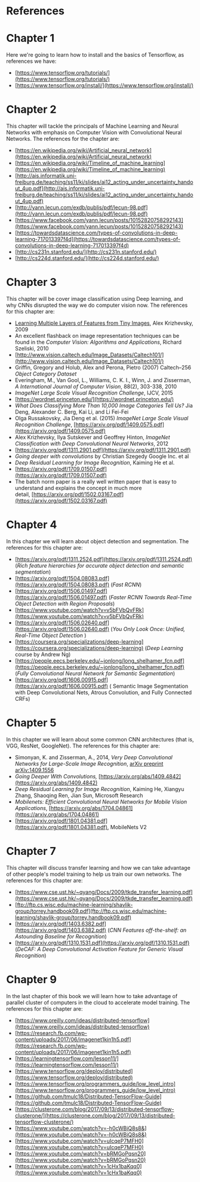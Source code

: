 # References

# Chapter 1

Here we're going to learn how to install and the basics of Tensorflow, as references we have:

*   [https://www.tensorflow.org/tutorials/](https://www.tensorflow.org/tutorials/)
*   [https://www.tensorflow.org/install/](https://www.tensorflow.org/install/)

# Chapter 2

This chapter will tackle the principals of Machine Learning and Neural Networks with emphasis on Computer Vision with Convolutional Neural Networks. The references for the chapter are:

*   [https://en.wikipedia.org/wiki/Artificial_neural_network](https://en.wikipedia.org/wiki/Artificial_neural_network)
*   [https://en.wikipedia.org/wiki/Timeline_of_machine_learning](https://en.wikipedia.org/wiki/Timeline_of_machine_learning)
*   [http://ais.informatik.uni-freiburg.de/teaching/ss11/ki/slides/ai12_acting_under_uncertainty_handout_4up.pdf](http://ais.informatik.uni-freiburg.de/teaching/ss11/ki/slides/ai12_acting_under_uncertainty_handout_4up.pdf)
*   [http://yann.lecun.com/exdb/publis/pdf/lecun-98.pdf](http://yann.lecun.com/exdb/publis/pdf/lecun-98.pdf)
*   [https://www.facebook.com/yann.lecun/posts/10152820758292143](https://www.facebook.com/yann.lecun/posts/10152820758292143)
*   [https://towardsdatascience.com/types-of-convolutions-in-deep-learning-717013397f4d](https://towardsdatascience.com/types-of-convolutions-in-deep-learning-717013397f4d)
*   [http://cs231n.stanford.edu/](http://cs231n.stanford.edu/)
*   [http://cs224d.stanford.edu/](http://cs224d.stanford.edu/)

# Chapter 3

This chapter will be cover image classification using Deep learning, and why CNNs disrupted the way we do computer vision now. The references for this chapter are:

*   [Learning Multiple Layers of Features from Tiny Images](https://www.cs.toronto.edu/~kriz/learning-features-2009-TR.pdf), Alex Krizhevsky, 2009
*   An excellent flashback on image representation techniques can be found in the *Computer Vision: Algorithms and Applications*, Richard Szeliski, 2010
*   [http://www.vision.caltech.edu/Image_Datasets/Caltech101/](http://www.vision.caltech.edu/Image_Datasets/Caltech101/)
*   Griffin, Gregory and Holub, Alex and Perona, Pietro (2007) Caltech–256 *Object Category Dataset*
*   Everingham, M., Van Gool, L., Williams, C. K. I., Winn, J. and Zisserman, *A International Journal of Computer Vision*, 88(2), 303-338, 2010
*   *ImageNet Large Scale Visual Recognition Challenge*, IJCV, 2015
*   [https://wordnet.princeton.edu/](https://wordnet.princeton.edu/)
*   *What Does Classifying More Than 10,000 Image Categories Tell Us?* Jia Deng, Alexander C. Berg, Kai Li, and Li Fei-Fei
*   Olga Russakovsky, Jia Deng et al. (2015) *ImageNet Large Scale Visual Recognition Challenge*, [https://arxiv.org/pdf/1409.0575.pdf](https://arxiv.org/pdf/1409.0575.pdf)
*   Alex Krizhevsky, Ilya Sutskever and Geoffrey Hinton, *ImageNet Classification with Deep Convolutional Neural Networks*, 2012
*   [https://arxiv.org/pdf/1311.2901.pdf](https://arxiv.org/pdf/1311.2901.pdf)
*   *Going deeper with convolutions* by Christian Szegedy Google Inc. et al
*   *Deep Residual Learning for Image Recognition*, Kaiming He et al.
*   [https://arxiv.org/pdf/1709.01507.pdf](https://arxiv.org/pdf/1709.01507.pdf)
*   The batch norm paper is a really well written paper that is easy to understand and explains the concept in much more detail, [https://arxiv.org/pdf/1502.03167.pdf](https://arxiv.org/pdf/1502.03167.pdf)

# Chapter 4

In this chapter we will learn about object detection and segmentation. The references for this chapter are: 

*   [https://arxiv.org/pdf/1311.2524.pdf](https://arxiv.org/pdf/1311.2524.pdf) (*Rich feature hierarchies for accurate object detection and semantic segmentation*)
*   [https://arxiv.org/pdf/1504.08083.pdf](https://arxiv.org/pdf/1504.08083.pdf) (*Fast RCNN*)
*   [https://arxiv.org/pdf/1506.01497.pdf](https://arxiv.org/pdf/1506.01497.pdf) (*Faster RCNN Towards Real-Time Object Detection with Region Proposals*)
*   [https://www.youtube.com/watch?v=v5bFVbQvFRk](https://www.youtube.com/watch?v=v5bFVbQvFRk)
*   [https://arxiv.org/pdf/1506.02640.pdf](https://arxiv.org/pdf/1506.02640.pdf) (*You Only Look Once: Unified, Real-Time Object Detection* )
*   [https://coursera.org/specializations/deep-learning](https://coursera.org/specializations/deep-learning) (*Deep Learning* course by Andrew Ng)
*   [https://people.eecs.berkeley.edu/~jonlong/long_shelhamer_fcn.pdf](https://people.eecs.berkeley.edu/~jonlong/long_shelhamer_fcn.pdf) (*Fully Convolutional Neural Network for Semantic Segmentation*)
*   [https://arxiv.org/pdf/1606.00915.pdf](https://arxiv.org/pdf/1606.00915.pdf) ( Semantic Image Segmentation with Deep Convolutional Nets, Atrous Convolution, and Fully Connected CRFs)

# Chapter 5

In this chapter we will learn about some common CNN architectures (that is, VGG, ResNet, GoogleNet). The references for this chapter are: 

*   Simonyan, K. and Zisserman, A., 2014, *Very Deep Convolutional Networks for Large-Scale Image Recognition*, [arXiv preprint arXiv:1409.1556](https://arxiv.org/abs/1409.1556)
*   *Going Deeper With Convolutions,* [https://arxiv.org/abs/1409.4842](https://arxiv.org/abs/1409.4842)
*   *Deep Residual Learning for Image Recognition*, Kaiming He, Xiangyu Zhang, Shaoqing Ren, Jian Sun, Microsoft Research
*   *Mobilenets: Efficient Convolutional Neural Networks for Mobile Vision Applications*, [https://arxiv.org/abs/1704.04861](https://arxiv.org/abs/1704.04861)
*   [https://arxiv.org/pdf/1801.04381.pdf](https://arxiv.org/pdf/1801.04381.pdf), MobileNets V2

# Chapter 7

This chapter will discuss transfer learning and how we can take advantage of other people's model training to help us train our own networks. The references for this chapter are:

*   [https://www.cse.ust.hk/~qyang/Docs/2009/tkde_transfer_learning.pdf](https://www.cse.ust.hk/~qyang/Docs/2009/tkde_transfer_learning.pdf)
*   [ftp://ftp.cs.wisc.edu/machine-learning/shavlik-group/torrey.handbook09.pdf](ftp://ftp.cs.wisc.edu/machine-learning/shavlik-group/torrey.handbook09.pdf)
*   [https://arxiv.org/pdf/1403.6382.pdf](https://arxiv.org/pdf/1403.6382.pdf) (*CNN Features off-the-shelf: an Astounding Baseline for Recognition*)
*   [https://arxiv.org/pdf/1310.1531.pdf](https://arxiv.org/pdf/1310.1531.pdf) (*DeCAF: A Deep Convolutional Activation Feature for Generic Visual Recognition*)

# Chapter 9

In the last chapter of this book we will learn how to take advantage of parallel cluster of computers in the cloud to accelerate model training. The references for this chapter are:

*   [https://www.oreilly.com/ideas/distributed-tensorflow](https://www.oreilly.com/ideas/distributed-tensorflow)
*   [https://research.fb.com/wp-content/uploads/2017/06/imagenet1kin1h5.pdf](https://research.fb.com/wp-content/uploads/2017/06/imagenet1kin1h5.pdf)
*   [https://learningtensorflow.com/lesson11/](https://learningtensorflow.com/lesson11/)
*   [https://www.tensorflow.org/deploy/distributed](https://www.tensorflow.org/deploy/distributed)
*   [https://www.tensorflow.org/programmers_guide/low_level_intro](https://www.tensorflow.org/programmers_guide/low_level_intro)
*   [https://github.com/tmulc18/Distributed-TensorFlow-Guide](https://github.com/tmulc18/Distributed-TensorFlow-Guide)
*   [https://clusterone.com/blog/2017/09/13/distributed-tensorflow-clusterone/](https://clusterone.com/blog/2017/09/13/distributed-tensorflow-clusterone/)
*   [https://www.youtube.com/watch?v=-h0cWBiQ8s8&](https://www.youtube.com/watch?v=-h0cWBiQ8s8&)
*   [https://www.youtube.com/watch?v=uIcqeP7MFH0](https://www.youtube.com/watch?v=uIcqeP7MFH0)
*   [https://www.youtube.com/watch?v=bRMGoPqsn20](https://www.youtube.com/watch?v=bRMGoPqsn20)
*   [https://www.youtube.com/watch?v=1cHx1baKqq0](https://www.youtube.com/watch?v=1cHx1baKqq0)